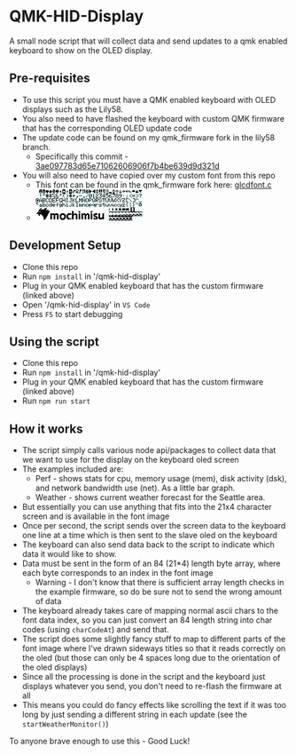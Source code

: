 # QMK-HID-Display

A small node script that will collect data and send updates to a qmk enabled keyboard to show on the OLED display.

## Pre-requisites
* To use this script you must have a QMK enabled keyboard with OLED displays such as the Lily58.
* You also need to have flashed the keyboard with custom QMK firmware that has the corresponding OLED update code
* The update code can be found on my qmk_firmware fork in the lily58 branch.
    * Specifically this commit - [3ae097783d65e71062606906f7b4be639d9d321d](https://github.com/BlankSourceCode/qmk_firmware/commit/3ae097783d65e71062606906f7b4be639d9d321d
    "qmk_firmware oled update code")
* You will also need to have copied over my custom font from this repo
    * This font can  be found in the qmk_firmware fork here: [glcdfont.c](https://github.com/BlankSourceCode/qmk_firmware/blob/lily58/keyboards/lily58/keymaps/blanksourcecode/glcdfont.c "font firmware file")
    * ![font.bmp](font.bmp "Custom OLED font")

## Development Setup
* Clone this repo
* Run `npm install` in '/qmk-hid-display'
* Plug in your QMK enabled keyboard that has the custom firmware (linked above)
* Open '/qmk-hid-display' in `VS Code`
* Press `F5` to start debugging

## Using the script
* Clone this repo
* Run `npm install` in '/qmk-hid-display'
* Plug in your QMK enabled keyboard that has the custom firmware (linked above)
* Run `npm run start`

## How it works
* The script simply calls various node api/packages to collect data that we want to use for the display on the keyboard oled screen
* The examples included are:
    * Perf - shows stats for cpu, memory usage (mem), disk activity (dsk), and network bandwidth use (net). As a little bar graph.
    * Weather - shows current weather forecast for the Seattle area.
* But essentially you can use anything that fits into the 21x4 character screen and is available in the font image
* Once per second, the script sends over the screen data to the keyboard one line at a time which is then sent to the slave oled on the keyboard
* The keyboard can also send data back to the script to indicate which data it would like to show.
* Data must be sent in the form of an 84 (21*4) length byte array, where each byte corresponds to an index in the font image
   * Warning - I don't know that there is sufficient array length checks in the example firmware, so do be sure not to send the wrong amount of data
* The keyboard already takes care of mapping normal ascii chars to the font data index, so you can just convert an 84 length string into char codes (using `charCodeAt`) and send that.
* The script does some slightly fancy stuff to map to different parts of the font image where I've drawn sideways titles so that it reads correctly on the oled (but those can only be 4 spaces long due to the orientation of the oled displays)
* Since all the processing is done in the script and the keyboard just displays whatever you send, you don't need to re-flash the firmware at all
* This means you could do fancy effects like scrolling the text if it was too long by just sending a different string in each update (see the `startWeatherMonitor()`)

To anyone brave enough to use this - Good Luck!
